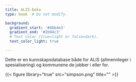 ```yaml
---
title: ALIS-boka
type: book  # Do not modify.

background:
  gradient_start: '#4bb4e3'
  gradient_end: '#2b94c3'
  # Text color (true=light or false=dark).
  text_color_light: true

---
```


Dette er en kunnskapsdatabase både for ALIS (allmennleger i spesialisering) og kommunene de jobber i eller for. 

{{< figure library="true" src="simpson.png" title="" >}}